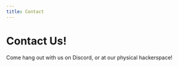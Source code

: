 ```yaml
---
title: Contact
---
```


# Contact Us!

Come hang out with us on Discord, or at our physical hackerspace!
